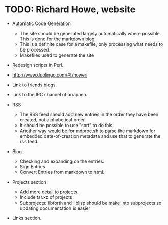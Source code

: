 TODO: Richard Howe, website
===========================
* Automatic Code Generation
	- The site should be generated largely automatically where
	possible. This is done for the markdown blog.
	- This is a definite case for a makefile, only processing what needs
	  to be processed.
	- Makefiles used to generate the site

* Redesign scripts in Perl.

* http://www.duolingo.com/#!/howerj
* Link to friends blogs
* Link to the IRC channel of anapnea.

* RSS
	- The RSS feed should add new entries in the order they
	have been created, not alphabetical order.
	- It should be possible to use "sort" to do this
	- Another way would be for mdproc.sh to parse the markdown
	for embedded date-of-creation metadata and use that to generate
	the rss feed.

* Blog.
	- Checking and expanding on the entries.
	- Sign Entries
	- Convert Entries from markdown to html.

* Projects section
	- Add more detail to projects.
	- Include tar.xz of projects.
	- Subprojects: libforth and liblisp should be make into subprojects
	so updating documentation is easier


* Links section.
